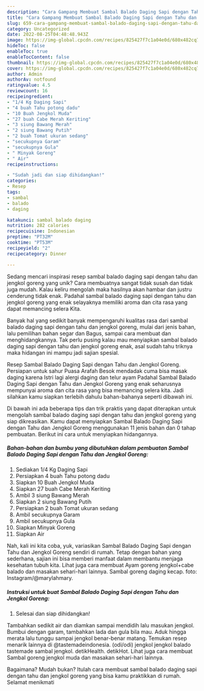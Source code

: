 ```yaml
---
description: "Cara Gampang Membuat Sambal Balado Daging Sapi dengan Tahu dan Jengkol Goreng yang Enak"
title: "Cara Gampang Membuat Sambal Balado Daging Sapi dengan Tahu dan Jengkol Goreng yang Enak"
slug: 659-cara-gampang-membuat-sambal-balado-daging-sapi-dengan-tahu-dan-jengkol-goreng-yang-enak
category: Uncategorized
date: 2022-08-25T04:48:48.943Z
image: https://img-global.cpcdn.com/recipes/825427f7c1a04e0d/680x482cq70/sambal-balado-daging-sapi-dengan-tahu-dan-jengkol-goreng-foto-resep-utama.jpg
hideToc: false
enableToc: true
enableTocContent: false
thumbnail: https://img-global.cpcdn.com/recipes/825427f7c1a04e0d/680x482cq70/sambal-balado-daging-sapi-dengan-tahu-dan-jengkol-goreng-foto-resep-utama.jpg
cover: https://img-global.cpcdn.com/recipes/825427f7c1a04e0d/680x482cq70/sambal-balado-daging-sapi-dengan-tahu-dan-jengkol-goreng-foto-resep-utama.jpg
author: Admin
authorAv: notfound
ratingvalue: 4.5
reviewcount: 16
recipeingredient:
- "1/4 Kg Daging Sapi"
- "4 buah Tahu potong dadu"
- "10 Buah Jengkol Muda"
- "27 buah Cabe Merah Keriting"
- "3 siung Bawang Merah"
- "2 siung Bawang Putih"
- "2 buah Tomat ukuran sedang"
- "secukupnya Garam"
- "secukupnya Gula"
- " Minyak Goreng"
- " Air"
recipeinstructions:

- "Sudah jadi dan siap dihidangkan!"
categories:
- Resep
tags:
- sambal
- balado
- daging

katakunci: sambal balado daging 
nutrition: 282 calories
recipecuisine: Indonesian
preptime: "PT32M"
cooktime: "PT53M"
recipeyield: "2"
recipecategory: Dinner

---
```





Sedang mencari inspirasi resep sambal balado daging sapi dengan tahu dan jengkol goreng yang unik? Cara membuatnya sangat tidak susah dan tidak juga mudah. Kalau keliru mengolah maka hasilnya akan hambar dan justru cenderung tidak enak. Padahal sambal balado daging sapi dengan tahu dan jengkol goreng yang enak selayaknya memiliki aroma dan cita rasa yang dapat memancing selera Kita.





Banyak hal yang sedikit banyak mempengaruhi kualitas rasa dari sambal balado daging sapi dengan tahu dan jengkol goreng, mulai dari jenis bahan, lalu pemilihan bahan segar dan Bagus, sampai cara membuat dan menghidangkannya. Tak perlu pusing kalau mau menyiapkan sambal balado daging sapi dengan tahu dan jengkol goreng enak,      asal sudah tahu triknya maka hidangan ini mampu jadi sajian spesial.














Resep Sambal Balado Daging Sapi dengan Tahu dan Jengkol Goreng. Persiapan untuk sahur Puasa Arafah Besok mendadak cuma bisa masak daging karena Istri lagi alergi daging dan telur ayam Padahal Sambal Balado Daging Sapi dengan Tahu dan Jengkol Goreng yang enak seharusnya mempunyai aroma dan cita rasa yang bisa memancing selera kita. Jadi silahkan kamu siapkan terlebih dahulu bahan-bahanya seperti dibawah ini.






Di bawah ini ada beberapa tips dan trik praktis yang dapat diterapkan untuk mengolah sambal balado daging sapi dengan tahu dan jengkol goreng yang siap dikreasikan. Kamu dapat menyiapkan Sambal Balado Daging Sapi dengan Tahu dan Jengkol Goreng menggunakan 11 jenis bahan dan 0 tahap pembuatan. Berikut ini cara untuk menyiapkan hidangannya.

<!--inarticleads1-->

##### Bahan-bahan dan bumbu yang dibutuhkan dalam pembuatan Sambal Balado Daging Sapi dengan Tahu dan Jengkol Goreng:

1. Sediakan 1/4 Kg Daging Sapi
1. Persiapkan 4 buah Tahu potong dadu
1. Siapkan 10 Buah Jengkol Muda
1. Siapkan 27 buah Cabe Merah Keriting
1. Ambil 3 siung Bawang Merah
1. Siapkan 2 siung Bawang Putih
1. Persiapkan 2 buah Tomat ukuran sedang
1. Ambil secukupnya Garam
1. Ambil secukupnya Gula
1. Siapkan  Minyak Goreng
1. Siapkan  Air


Nah, kali ini kita coba, yuk, variasikan Sambal Balado Daging Sapi dengan Tahu dan Jengkol Goreng sendiri di rumah. Tetap dengan bahan yang sederhana, sajian ini bisa memberi manfaat dalam membantu menjaga kesehatan tubuh kita. Lihat juga cara membuat Ayam goreng jengkol+cabe balado dan masakan sehari-hari lainnya. Sambal goreng daging kecap. foto: Instagram/@marylahmary. 

<!--inarticleads2-->

##### Instruksi untuk buat Sambal Balado Daging Sapi dengan Tahu dan Jengkol Goreng:


1. Selesai dan siap dihidangkan!

Tambahkan sedikit air dan diamkan sampai mendidih lalu masukan jengkol. Bumbui dengan garam, tambahkan lada dan gula bila mau. Aduk hingga merata lalu tunggu sampai jengkol benar-benar matang. Temukan resep menarik lainnya di @tastemadeindonesia. (odi/odi) jengkol jengkol balado tastemade sambal jengkol. detikHealth. detikHot. Lihat juga cara membuat Sambal goreng jengkol muda dan masakan sehari-hari lainnya. 

Bagaimana? Mudah bukan? Itulah cara membuat sambal balado daging sapi dengan tahu dan jengkol goreng yang bisa kamu praktikkan di rumah. Selamat menikmati
